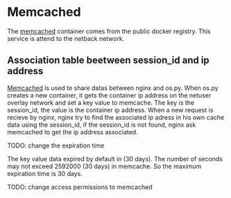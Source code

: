 # Memcached

The [memcached](https://hub.docker.com/_/memcached/) container comes from the public docker registry. This service is attend to the netback network. 

## Association table beetween session_id and ip address 

[Memcached](https://memcached.org) is used to share datas between nginx and os.py. When os.py creates a new container, it gets the container ip address on the netuser overlay network and set a key value to memcache. The key is the session_id, the value is the container ip address.
When a new request is recieve by nginx, nginx try to find the associated ip adress in his own cache data using the session_id, if the session_id is not found, nginx ask memcached to get the ip address associated.


TODO: change the expiration time

The key value data expired by default in (30 days). The number of seconds may not exceed 2592000 (30 days) in memcache. So the maximum expiration time is 30 days.


TODO: change access permissions to memcached


